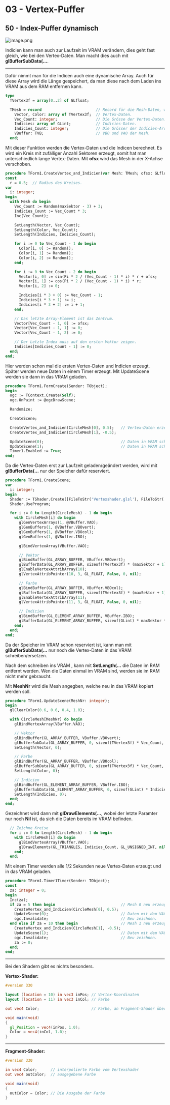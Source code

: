 # 03 - Vertex-Puffer
## 50 - Index-Puffer dynamisch

![image.png](image.png)

Indicien kann man auch zur Laufzeit im VRAM verändern, dies geht fast gleich, wie bei den Vertex-Daten.
Man macht dies auch mit **glBufferSubData(...**.

---
Dafür nimmt man für die Indicen auch eine dynamische Array.
Auch für diese Array wird die Länge gespeichert, da man diese nach dem Laden ins VRAM aus dem RAM entfernen kann.

```pascal
type
  TVertex3f = array[0..2] of GLfloat;

  TMesh = record                        // Record für die Mesh-Daten, welcher auch size enthält.
    Vector, Color: array of TVertex3f;  // Vertex-Daten.
    Vec_Count: integer;                 // Die Grösse der Vertex-Daten.
    Indicies: array of GLint;           // Indicies-Daten.
    Indicies_Count: integer;            // Die Grösser der Indicies-Array.
    VBuffer: TVB;                       // VBO und VAO der Mesh.
  end;
```

Mit dieser Funktion werden die Vertex-Daten und die Indicen berechnet.
Es wird ein Kreis mit zufälliger Anzahl Sektoren erzeugt, somit hat man unterschiedlich lange Vertex-Daten.
Mit **ofsx** wird das Mesh in der X-Achse verschoben.

```pascal
procedure TForm1.CreateVertex_and_Indicien(var Mesh: TMesh; ofsx: GLfloat);
const
  r = 0.5;  // Radius des Kreises.
var
  i: integer;
begin
  with Mesh do begin
    Vec_Count := Random(maxSektor - 3) + 3;
    Indicies_Count := Vec_Count * 3;
    Inc(Vec_Count);

    SetLength(Vector, Vec_Count);
    SetLength(Color, Vec_Count);
    SetLength(Indicies, Indicies_Count);

    for i := 0 to Vec_Count - 1 do begin
      Color[i, 0] := Random();
      Color[i, 1] := Random();
      Color[i, 2] := Random();
    end;

    for i := 0 to Vec_Count - 2 do begin
      Vector[i, 0] := sin(Pi * 2 / (Vec_Count - 1) * i) * r + ofsx;
      Vector[i, 1] := cos(Pi * 2 / (Vec_Count - 1) * i) * r;
      Vector[i, 2] := 0;

      Indicies[i * 3 + 0] := Vec_Count - 1;
      Indicies[i * 3 + 1] := i;
      Indicies[i * 3 + 2] := i + 1;
    end;

    // Das letzte Array-Element ist das Zentrum.
    Vector[Vec_Count - 1, 0] := ofsx;
    Vector[Vec_Count - 1, 1] := 0;
    Vector[Vec_Count - 1, 2] := 0;

    // Der Letzte Index muss auf den ersten Vektor zeigen.
    Indicies[Indicies_Count - 1] := 0;
  end;
end;
```

Hier werden schon mal die ersten Vertex-Daten und Indicien erzeugt.
Später werden neue Daten in einem Timer erzeugt.
Mit UpdateScene werden sie dann in das VRAM geladen.

```pascal
procedure TForm1.FormCreate(Sender: TObject);
begin
  ogc := TContext.Create(Self);
  ogc.OnPaint := @ogcDrawScene;

  Randomize;

  CreateScene;

  CreateVertex_and_Indicien(CircleMesh[0], 0.5);   // Vertex-Daten erzeugen.
  CreateVertex_and_Indicien(CircleMesh[1], -0.5);

  UpdateScene(0);                                  // Daten in VRAM schreiben.
  UpdateScene(1);                                  // Daten in VRAM schreiben.
  Timer1.Enabled := True;
end;
```

Da die Vertex-Daten erst zur Laufzeit geladen/geändert werden, wird mit **glBufferData(...** nur der Speicher dafür reserviert.

```pascal
procedure TForm1.CreateScene;
var
  i: integer;
begin
  Shader := TShader.Create([FileToStr('Vertexshader.glsl'), FileToStr('Fragmentshader.glsl')]);
  Shader.UseProgram;

  for i := 0 to Length(CircleMesh) - 1 do begin
    with CircleMesh[i] do begin
      glGenVertexArrays(1, @VBuffer.VAO);
      glGenBuffers(1, @VBuffer.VBOvert);
      glGenBuffers(1, @VBuffer.VBOcol);
      glGenBuffers(1, @VBuffer.IBO);

      glBindVertexArray(VBuffer.VAO);

      // Vektor
      glBindBuffer(GL_ARRAY_BUFFER, VBuffer.VBOvert);
      glBufferData(GL_ARRAY_BUFFER, sizeof(TVertex3f) * (maxSektor + 1), nil, GL_DYNAMIC_DRAW); // Nur Speicher reservieren.
      glEnableVertexAttribArray(10);
      glVertexAttribPointer(10, 3, GL_FLOAT, False, 0, nil);

      // Farbe
      glBindBuffer(GL_ARRAY_BUFFER, VBuffer.VBOcol);
      glBufferData(GL_ARRAY_BUFFER, sizeof(TVertex3f) * (maxSektor + 1), nil, GL_DYNAMIC_DRAW);
      glEnableVertexAttribArray(11);
      glVertexAttribPointer(11, 3, GL_FLOAT, False, 0, nil);

      // Indicien
      glBindBuffer(GL_ELEMENT_ARRAY_BUFFER, VBuffer.IBO);
      glBufferData(GL_ELEMENT_ARRAY_BUFFER, sizeof(GLint) * maxSektor * 3, nil, GL_DYNAMIC_DRAW);
    end;
  end;
end;
```

Da der Speicher im VRAM schon reserviert ist, kann man mit **glBufferSubData(...** nur noch die Vertex-Daten in das VRAM schreiben/ersetzen.

Nach dem schreiben ins VRAM , kann mit **SetLength(...** die Daten im RAM entfernt werden.
Wen die Daten einmal im VRAM sind, werden sie im RAM nicht mehr gebraucht.

Mit **MeshNr** wird die Mesh angegben, welche neu in das VRAM kopiert werden soll.

```pascal
procedure TForm1.UpdateScene(MeshNr: integer);
begin
  glClearColor(0.6, 0.6, 0.4, 1.0);

  with CircleMesh[MeshNr] do begin
    glBindVertexArray(VBuffer.VAO);

    // Vektor
    glBindBuffer(GL_ARRAY_BUFFER, VBuffer.VBOvert);
    glBufferSubData(GL_ARRAY_BUFFER, 0, sizeof(TVertex3f) * Vec_Count, Pointer(Vector)); 
    SetLength(Vector, 0);                                                                

    // Farbe
    glBindBuffer(GL_ARRAY_BUFFER, VBuffer.VBOcol);
    glBufferSubData(GL_ARRAY_BUFFER, 0, sizeof(TVertex3f) * Vec_Count, Pointer(Color));
    SetLength(Color, 0);

    // Indicien
    glBindBuffer(GL_ELEMENT_ARRAY_BUFFER, VBuffer.IBO);
    glBufferSubData(GL_ELEMENT_ARRAY_BUFFER, 0, sizeof(GLint) * Indicies_Count, Pointer(Indicies)); // Daten ins VRAM schreiben.
    SetLength(Indicies, 0);                                                                         // Daten im RAM entfernen.
  end;
end;
```

Gezeichnet wird dann mit **glDrawElements(...**, wobei der letzte Paramter nur noch **Nil** ist, da sich die Daten bereits im VRAM befinden.

```pascal
  // Zeichne Kreise
  for i := 0 to Length(CircleMesh) - 1 do begin
    with CircleMesh[i] do begin
      glBindVertexArray(VBuffer.VAO);
      glDrawElements(GL_TRIANGLES, Indicies_Count, GL_UNSIGNED_INT, nil);  // Hier Nil
    end;
  end;
```

Mit einem Timer werden alle 1/2 Sekunden neue Vertex-Daten erzeugt und in das VRAM geladen.

```pascal
procedure TForm1.Timer1Timer(Sender: TObject);
const
  za: integer = 0;
begin
  Inc(za);
  if za = 5 then begin                             // Mesh 0 neu erzeugen und laden
    CreateVertex_and_Indicien(CircleMesh[0], 0.5);
    UpdateScene(0);                                // Daten mit dem VAO 0 binden.
    ogc.Invalidate;                                // Neu zeichnen.
  end else if za = 10 then begin                   // Mesh 1 neu erzeugen und laden
    CreateVertex_and_Indicien(CircleMesh[1], -0.5);
    UpdateScene(1);                                // Daten mit dem VAO 1 binden
    ogc.Invalidate;                                // Neu zeichnen.
    za := 0;
  end;
end;
```


---
Bei den Shadern gibt es nichts besonders.

**Vertex-Shader:**

```glsl
#version 330

layout (location = 10) in vec3 inPos; // Vertex-Koordinaten
layout (location = 11) in vec3 inCol; // Farbe

out vec4 Color;                       // Farbe, an Fragment-Shader übergeben

void main(void)
{
  gl_Position = vec4(inPos, 1.0);
  Color = vec4(inCol, 1.0);
}

```


---
**Fragment-Shader:**

```glsl
#version 330

in vec4 Color;      // interpolierte Farbe vom Vertexshader
out vec4 outColor;  // ausgegebene Farbe

void main(void)
{
  outColor = Color; // Die Ausgabe der Farbe
}

```


